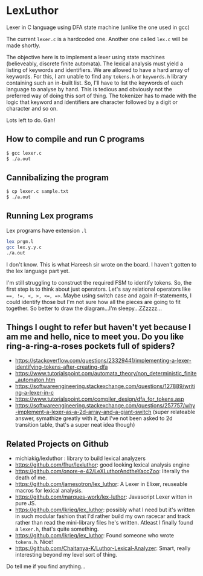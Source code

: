 # LexLuthor
Lexer in C language using DFA state machine (unlike the one used in gcc)

The current `lexer.c` is a hardcoded one. Another one called `lex.c` will be made shortly.

The objective here is to implement a lexer using state machines (believeably, discrete finite automata). The lexical analysis must yield a listing of keywords and identifiers. We are allowed to have a hard array of keywords. For this, I am unable to find any `tokens.h` or `keywords.h` library containing such an in-built list. So, I'll have to list the keywords of each language to analyse by hand. This is tedious and obviously not the preferred way of doing this sort of thing.
The tokenizer has to made with the logic that keyword and identifiers are character followed by a digit or character and so on.

Lots left to do. Gah!


## How to compile and run C programs
```bash
$ gcc lexer.c
$ ./a.out
```

## Cannibalizing the program
```bash
$ cp lexer.c sample.txt
$ ./a.out
```

## Running Lex programs
Lex programs have extension `.l`
```bash
lex prgm.l
gcc lex.y.y.c
./a.out
```
I don't know. This is what Hareesh sir wrote on the board. I haven't gotten to the lex language part yet.

I'm still struggling to construct the required FSM to identify tokens. So, the first step is to think about just operators. Let's say relational operators like `==, !=, <, >, <=, =>`. Maybe using switch case and again if-statements, I could identify those but I'm not sure how all the pieces are going to fit together. So better to draw the diagram...I'm sleepy...ZZzzzz...

## Things I ought to refer but haven't yet because I am me and hello, nice to meet you. Do you like ring-a-ring-a-roses pockets full of spiders?
- https://stackoverflow.com/questions/23329441/implementing-a-lexer-identifying-tokens-after-creating-dfa
- https://www.tutorialspoint.com/automata_theory/non_deterministic_finite_automaton.htm
- https://softwareengineering.stackexchange.com/questions/127889/writing-a-lexer-in-c
- https://www.tutorialspoint.com/compiler_design/dfa_for_tokens.asp
- https://softwareengineering.stackexchange.com/questions/257757/why-implement-a-lexer-as-a-2d-array-and-a-giant-switch (super relateable answer, symathize greatly with it, but I've not been asked to 2d transition table, that's a super neat idea though)

## Related Projects on Github
- michiakig/lexluthor : library to build lexical analyzers
- https://github.com/fhur/lexluthor: good looking lexical analysis engine
- https://github.com/onore-e-42/LeXLuthorAndtheYaccZoo: literally the death of me.
- https://github.com/jamesotron/lex_luthor: A Lexer in Elixer, reuseable macros for lexical analysis.
- https://github.com/marques-work/lex-luthor: Javascript Lexer witten in pure JS.
- https://github.com/lkrieg/lex_luthor: possibly what I need but it's written in such modular fashion that I'd rather build my own racecar and track rather than read the mini-library files he's written. Atleast I finally found a `lexer.h`, that's quite something.
- https://github.com/lkrieg/lex_luthor: Found someone who wrote `tokens.h`. Nice!
- https://github.com/Chaitanya-K/Luthor-Lexical-Analyzer: Smart, really interesting beyond my level sort of thing.

Do tell me if you find anything...
